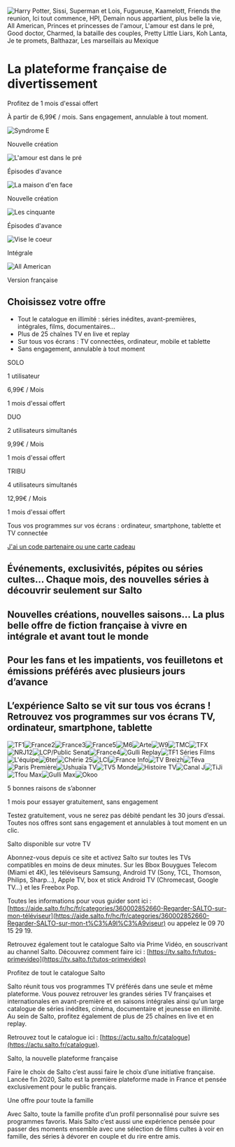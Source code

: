 ![Harry Potter, Sissi, Superman et Lois, Fugueuse, Kaamelott, Friends the reunion, Ici tout commence, HPI, Demain nous appartient, plus belle la vie, All American, Princes et princesses de l'amour, L'amour est dans le pré, Good doctor, Charmed, la bataille des couples, Pretty Little Liars, Koh Lanta, Je te promets, Balthazar, Les marseillais au Mexique](https://images.salto.fr/v2/images/21792856/raw?blur=0&fit=scale_crop&format=png&height=180&interlace=1&quality=90&width=320&hash=99689e5263e9974cf89b3dac63a2b233b7dae09f)

La plateforme française de divertissement
=========================================

Profitez de 1 mois d'essai offert

À partir de 6,99€ / mois. Sans engagement, annulable à tout moment.

![Syndrome E](https://images.salto.fr/v2/images/19725381/raw?blur=0&fit=scale_crop&format=png&height=320&interlace=1&quality=90&width=240&hash=5e97e8dc2c73d6069214a94d8e9698247a173a1d)

Nouvelle création

![L'amour est dans le pré](https://images.salto.fr/v2/images/21471038/raw?blur=0&fit=scale_crop&format=png&height=320&interlace=1&quality=90&width=240&hash=a91c3de0b558d5ecc3d34d18afeff5f2673617ae)

Épisodes d'avance

![La maison d'en face](https://images.salto.fr/v2/images/19725382/raw?blur=0&fit=scale_crop&format=png&height=180&interlace=1&quality=90&width=320&hash=e4055c4c48fa38910b3567569889029154b0ba2a)

Nouvelle création

![Les cinquante](https://images.salto.fr/v2/images/21471039/raw?blur=0&fit=scale_crop&format=png&height=180&interlace=1&quality=90&width=320&hash=e49e088359843f049cc3cd123958613f44b42b22)

Épisodes d'avance

![Vise le coeur](https://images.salto.fr/v2/images/21471041/raw?blur=0&fit=scale_crop&format=png&height=180&interlace=1&quality=90&width=320&hash=9c6cd669328bd13bedbd825249874e10e93b9574)

Intégrale

![All American](https://images.salto.fr/v2/images/21471037/raw?blur=0&fit=scale_crop&format=png&height=180&interlace=1&quality=90&width=320&hash=b34bf5590bb2fe9d01fd280658e68f1792ccfaaa)

Version française

Choisissez votre offre
----------------------

* Tout le catalogue en illimité : séries inédites, avant-premières, intégrales, films, documentaires…
* Plus de 25 chaînes TV en live et replay
* Sur tous vos écrans : TV connectées, ordinateur, mobile et tablette
* Sans engagement, annulable à tout moment

SOLO

1 utilisateur

6,99€ / Mois

1 mois d'essai offert

DUO

2 utilisateurs simultanés

9,99€ / Mois

1 mois d'essai offert

TRIBU

4 utilisateurs simultanés

12,99€ / Mois

1 mois d'essai offert

Tous vos programmes sur vos écrans : ordinateur, smartphone, tablette et TV connectée

[J'ai un code partenaire ou une carte cadeau](https://www.salto.fr/premium/coupon)

Événements, exclusivités, pépites ou séries cultes… Chaque mois, des nouvelles séries à découvrir seulement sur Salto
---------------------------------------------------------------------------------------------------------------------

Nouvelles créations, nouvelles saisons… La plus belle offre de fiction française à vivre en intégrale et avant tout le monde
----------------------------------------------------------------------------------------------------------------------------

Pour les fans et les impatients, vos feuilletons et émissions préférés avec plusieurs jours d’avance
----------------------------------------------------------------------------------------------------

L’expérience Salto se vit sur tous vos écrans ! Retrouvez vos programmes sur vos écrans TV, ordinateur, smartphone, tablette
----------------------------------------------------------------------------------------------------------------------------

![TF1](/assets/sprites/sprite.627bf61175a19f0eba3164ef110c35cd.svg#tf1_ghost-usage "TF1")![France2](/assets/sprites/sprite.627bf61175a19f0eba3164ef110c35cd.svg#france2_ghost-usage "France2")![France3](/assets/sprites/sprite.627bf61175a19f0eba3164ef110c35cd.svg#france3_ghost-usage "France3")![France5](/assets/sprites/sprite.627bf61175a19f0eba3164ef110c35cd.svg#france5_ghost-usage "France5")![M6](/assets/sprites/sprite.627bf61175a19f0eba3164ef110c35cd.svg#m6_ghost-usage "M6")![Arte](/assets/sprites/sprite.627bf61175a19f0eba3164ef110c35cd.svg#arte_ghost-usage "Arte")![W9](/assets/sprites/sprite.627bf61175a19f0eba3164ef110c35cd.svg#w9_ghost-usage "W9")![TMC](/assets/sprites/sprite.627bf61175a19f0eba3164ef110c35cd.svg#tmc_ghost-usage "TMC")![TFX](/assets/sprites/sprite.627bf61175a19f0eba3164ef110c35cd.svg#tfx_ghost-usage "TFX")![NRJ12](/assets/sprites/sprite.627bf61175a19f0eba3164ef110c35cd.svg#nrj12_ghost-usage "NRJ12")![LCP/Public Senat](/assets/sprites/sprite.627bf61175a19f0eba3164ef110c35cd.svg#publicsenatlcp_ghost-usage "LCP/Public Senat")![France4](/assets/sprites/sprite.627bf61175a19f0eba3164ef110c35cd.svg#france4_ghost-usage "France4")![Gulli Replay](/assets/sprites/sprite.627bf61175a19f0eba3164ef110c35cd.svg#gulli_ghost-usage "Gulli Replay")![TF1 Séries Films](/assets/sprites/sprite.627bf61175a19f0eba3164ef110c35cd.svg#tf1sf_ghost-usage "TF1 Séries Films")![L'équipe](/assets/sprites/sprite.627bf61175a19f0eba3164ef110c35cd.svg#lachainelequipe_ghost-usage "L'équipe")![6ter](/assets/sprites/sprite.627bf61175a19f0eba3164ef110c35cd.svg#6ter_ghost-usage "6ter")![Chérie 25](/assets/sprites/sprite.627bf61175a19f0eba3164ef110c35cd.svg#cherie25_ghost-usage "Chérie 25")![LCI](/assets/sprites/sprite.627bf61175a19f0eba3164ef110c35cd.svg#lci_ghost-usage "LCI")![France Info](/assets/sprites/sprite.627bf61175a19f0eba3164ef110c35cd.svg#franceinfo_ghost-usage "France Info")![TV Breizh](/assets/sprites/sprite.627bf61175a19f0eba3164ef110c35cd.svg#tvbreizh_ghost-usage "TV Breizh")![Téva](/assets/sprites/sprite.627bf61175a19f0eba3164ef110c35cd.svg#teva_ghost-usage "Téva")![Paris Première](/assets/sprites/sprite.627bf61175a19f0eba3164ef110c35cd.svg#parispremiere_ghost-usage "Paris Première")![Ushuaïa TV](/assets/sprites/sprite.627bf61175a19f0eba3164ef110c35cd.svg#ushuaiatv_ghost-usage "Ushuaïa TV")![TV5 Monde](/assets/sprites/sprite.627bf61175a19f0eba3164ef110c35cd.svg#tv5monde_ghost-usage "TV5 Monde")![Histoire TV](/assets/sprites/sprite.627bf61175a19f0eba3164ef110c35cd.svg#histoiretv_ghost-usage "Histoire TV")![Canal J](/assets/sprites/sprite.627bf61175a19f0eba3164ef110c35cd.svg#canalj_ghost-usage "Canal J")![TiJi](/assets/sprites/sprite.627bf61175a19f0eba3164ef110c35cd.svg#tiji_ghost-usage "TiJi")![Tfou Max](/assets/sprites/sprite.627bf61175a19f0eba3164ef110c35cd.svg#tfoumax_ghost-usage "Tfou Max")![Gulli Max](/assets/sprites/sprite.627bf61175a19f0eba3164ef110c35cd.svg#gullimax_ghost-usage "Gulli Max")![Okoo](/assets/sprites/sprite.627bf61175a19f0eba3164ef110c35cd.svg#okoo_ghost-usage "Okoo")

5 bonnes raisons de s’abonner

1 mois pour essayer gratuitement, sans engagement

Testez gratuitement, vous ne serez pas débité pendant les 30 jours d’essai. Toutes nos offres sont sans engagement et annulables à tout moment en un clic.

Salto disponible sur votre TV

Abonnez-vous depuis ce site et activez Salto sur toutes les TVs compatibles en moins de deux minutes. Sur les Bbox Bouygues Telecom (Miami et 4K), les téléviseurs Samsung, Android TV (Sony, TCL, Thomson, Philips, Sharp…), Apple TV, box et stick Android TV (Chromecast, Google TV…) et les Freebox Pop.

Toutes les informations pour vous guider sont ici : [https://aide.salto.fr/hc/fr/categories/360002852660-Regarder-SALTO-sur-mon-téléviseur](https://aide.salto.fr/hc/fr/categories/360002852660-Regarder-SALTO-sur-mon-t%C3%A9l%C3%A9viseur) ou appelez le 09 70 15 29 19.

Retrouvez également tout le catalogue Salto via Prime Vidéo, en souscrivant au channel Salto. Découvrez comment faire ici : [https://tv.salto.fr/tutos-primevideo](https://tv.salto.fr/tutos-primevideo)

Profitez de tout le catalogue Salto

Salto réunit tous vos programmes TV préférés dans une seule et même plateforme. Vous pouvez retrouver les grandes séries TV françaises et internationales en avant-première et en saisons intégrales ainsi qu'un large catalogue de séries inédites, cinéma, documentaire et jeunesse en illimité. Au sein de Salto, profitez également de plus de 25 chaînes en live et en replay.

Retrouvez tout le catalogue ici : [https://actu.salto.fr/catalogue](https://actu.salto.fr/catalogue).

Salto, la nouvelle plateforme française

Faire le choix de Salto c’est aussi faire le choix d’une initiative française. Lancée fin 2020, Salto est la première plateforme made in France et pensée exclusivement pour le public français.

Une offre pour toute la famille

Avec Salto, toute la famille profite d’un profil personnalisé pour suivre ses programmes favoris. Mais Salto c’est aussi une expérience pensée pour passer des moments ensemble avec une sélection de films cultes à voir en famille, des séries à dévorer en couple et du rire entre amis.